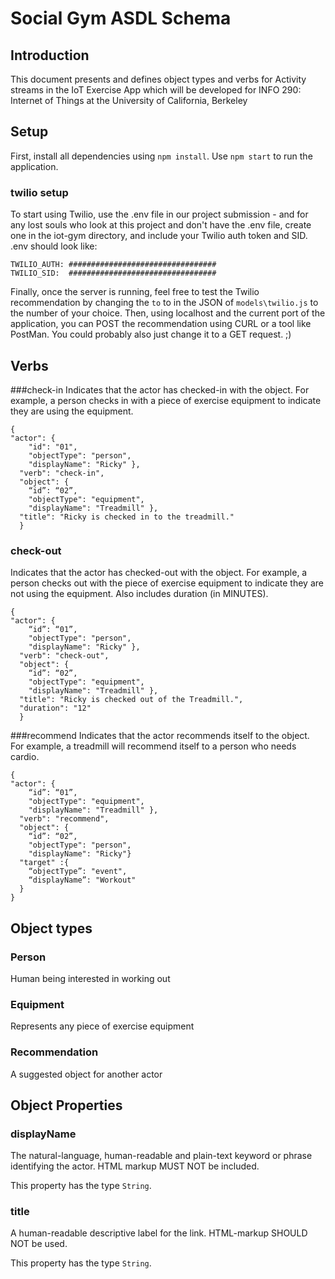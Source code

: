 # Social Gym ASDL Schema


## Introduction
This document presents and defines object types and verbs for Activity streams in the IoT Exercise App which will be developed for INFO 290: Internet of Things at the University of California, Berkeley

## Setup


First, install all dependencies using `npm install`. Use `npm start` to run the application.

### twilio setup

To start using Twilio, use the .env file in our project submission - and for any lost souls who look at this project and don't have the .env file, create one in the iot-gym directory, and include your Twilio auth token and SID. .env should look like:

```
TWILIO_AUTH: #################################
TWILIO_SID:  #################################
```

Finally, once the server is running, feel free to test the Twilio recommendation by changing the `to` to in the JSON of `models\twilio.js` to the number of your choice. Then, using localhost and the current port of the application, you can POST the recommendation using CURL or a tool like PostMan. You could probably also just change it to a GET request. ;)

## Verbs



###check-in
Indicates that the actor has checked-in with the object. For example, a person checks in with a piece of exercise equipment to indicate they are using the equipment.
```
{
"actor": {
    "id": "01",
    "objectType": "person",
    "displayName": "Ricky" },
  "verb": "check-in",
  "object": {
    “id”: “02”,
    "objectType": "equipment",
    "displayName": "Treadmill" },
  "title": "Ricky is checked in to the treadmill."
  }
```

### check-out
Indicates that the actor has checked-out with the object. For example, a person checks out with the piece of exercise equipment to indicate they are not using the equipment. Also includes duration (in MINUTES).
```
{
"actor": {
    “id”: “01”,
    "objectType": "person",
    "displayName": "Ricky" },
  "verb": "check-out",
  "object": {
    “id”: “02”,
    "objectType": "equipment",
    "displayName": "Treadmill" },
  "title": "Ricky is checked out of the Treadmill.",
  "duration": "12"
  }
```

###recommend
Indicates that the actor recommends itself to the object. For example, a treadmill will recommend itself to a person who needs cardio.
```
{
"actor": {
    “id”: “01”,
    "objectType": "equipment",
    "displayName": "Treadmill" },
  "verb": "recommend",
  "object": {
    “id”: “02”,
    "objectType": "person",
    "displayName": "Ricky"}
  "target" :{
    “objectType”: "event",
    “displayName”: "Workout"
  }
}
```

## Object types


### Person
Human being interested in working out
### Equipment
Represents any piece of exercise equipment
### Recommendation
A suggested object for another actor

## Object Properties


### displayName
The natural-language, human-readable and plain-text keyword or phrase identifying the actor. HTML markup MUST NOT be included.

This property has the type `String`.

### title
A human-readable descriptive label for the link. HTML-markup SHOULD NOT be used.

This property has the type `String`.
